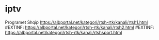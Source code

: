 # iptv
Programet Shqip
https://albportal.net/kategori/rtsh-rtk/kanali/rtsh1.html
#EXTINF: https://albportal.net/kategori/rtsh-rtk/kanali/rtsh2.html
#EXTINF: https://albportal.net/kategori/rtsh-rtk/kanali/rtshsport.html
